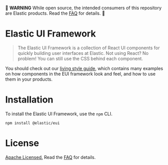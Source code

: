 🚨 **WARNING** While open source, the intended consumers of this repository are Elastic products. Read the [FAQ][license-faq] for details. 🚨

# Elastic UI Framework

> The Elastic UI Framework is a collection of React UI components for quickly building user interfaces
> at Elastic. Not using React? No problem! You can still use the CSS behind each component.

You should check out our [living style guide][docs], which contains many examples on how components in the EUI framework look and feel, and how to use them in your products.

# Installation

To install the Elastic UI Framework, use the `npm` CLI.

```
npm install @elastic/eui
```

# License

[Apache Licensed.][license] Read the [FAQ][license-faq] for details.

[license]: LICENSE.md
[license-faq]: LICENSE-FAQ.md
[docs]: https://eui.now.sh
